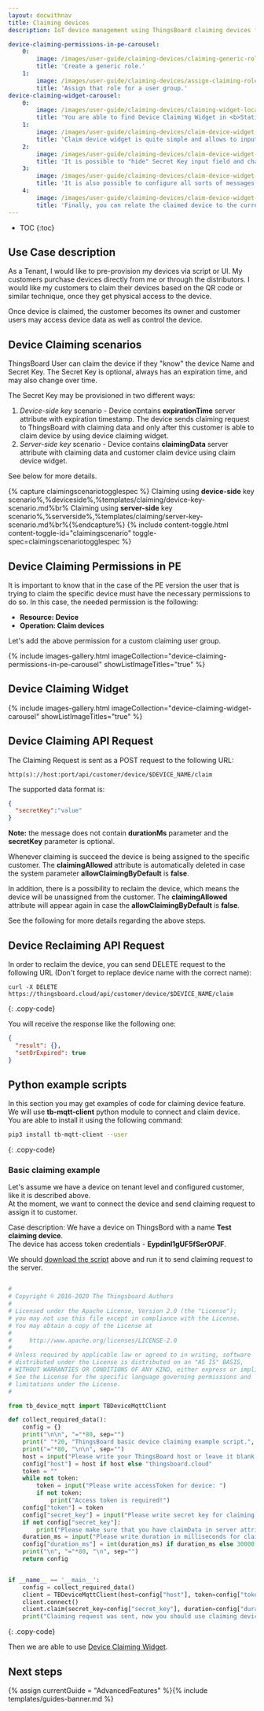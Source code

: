 ```yaml
---
layout: docwithnav
title: Claiming devices
description: IoT device management using ThingsBoard claiming devices feature

device-claiming-permissions-in-pe-carousel:
    0:
        image: /images/user-guide/claiming-devices/claiming-generic-role.png
        title: 'Create a generic role.'
    1:
        image: /images/user-guide/claiming-devices/assign-claiming-role.png
        title: 'Assign that role for a user group.'
device-claiming-widget-carousel:
    0:
        image: /images/user-guide/claiming-devices/claiming-widget-location.png
        title: 'You are able to find Device Claiming Widget in <b>Static widget</b> section of <b>Input widgets</b> bundle.'
    1:
        image: /images/user-guide/claiming-devices/claim-device-widget.png
        title: 'Claim device widget is quite simple and allows to input device name and Secret Key.'
    2:
        image: /images/user-guide/claiming-devices/claim-device-widget-advanced-settings.png
        title: 'It is possible to "hide" Secret Key input field and change the labels in "General settings".'
    3:
        image: /images/user-guide/claiming-devices/claim-device-widget-message-settings.png
        title: 'It is also possible to configure all sorts of messages to the user in "Message settings".'
    4:
        image: /images/user-guide/claiming-devices/claim-device-widget-relation-settings.png
        title: 'Finally, you can relate the claimed device to the current state entity of the dashboard.<br> This is useful if you have multiple assets and would like to relate your device to one of them. '
---
```


* TOC
{:toc}

## Use Case description

As a Tenant, I would like to pre-provision my devices via script or UI. My customers purchase devices directly from me or through the distributors.
I would like my customers to claim their devices based on the QR code or similar technique, once they get physical access to the device.

Once device is claimed, the customer becomes its owner and customer users may access device data as well as control the device.   

## Device Claiming scenarios
 
ThingsBoard User can claim the device if they "know" the device Name and Secret Key. 
The Secret Key is optional, always has an expiration time, and may also change over time. 

The Secret Key may be provisioned in two different ways:

1. *Device-side key* scenario - Device contains **expirationTime** server attribute with expiration timestamp. The device sends claiming request to ThingsBoard with claiming data and only after this customer is able to claim device by using device claiming widget.   
2. *Server-side key* scenario - Device contains **claimingData** server attribute with claiming data and customer claim device using claim device widget.  

See below for more details.

{% capture claimingscenariotogglespec %}
Claiming using <b>device-side</b> key scenario%,%deviceside%,%templates/claiming/device-key-scenario.md%br%
Claiming using <b>server-side</b> key scenario%,%serverside%,%templates/claiming/server-key-scenario.md%br%{%endcapture%}
{% include content-toggle.html content-toggle-id="claimingscenario" toggle-spec=claimingscenariotogglespec %}


## Device Claiming Permissions in PE

It is important to know that in the case of the PE version the user that is trying to claim the specific device must have the necessary permissions to do so.
In this case, the needed permission is the following:

- **Resource: Device**
- **Operation: Claim devices**

Let's add the above permission for a custom claiming user group.

{% include images-gallery.html imageCollection="device-claiming-permissions-in-pe-carousel" showListImageTitles="true" %} 

## Device Claiming Widget

{% include images-gallery.html imageCollection="device-claiming-widget-carousel" showListImageTitles="true" %} 

## Device Claiming API Request

The Claiming Request is sent as a POST request to the following URL:

```shell
http(s)://host:port/api/customer/device/$DEVICE_NAME/claim
```

The supported data format is:

```json
{
  "secretKey":"value"
}
```

**Note:** the message does not contain **durationMs** parameter and the **secretKey** parameter is optional.

Whenever claiming is succeed the device is being assigned to the specific customer. The **claimingAllowed** attribute is automatically deleted in case the system parameter **allowClaimingByDefault** is **false**.

In addition, there is a possibility to reclaim the device, which means the device will be unassigned from the customer. The **claimingAllowed** attribute will appear again in case the **allowClaimingByDefault** is **false**. 

See the following for more details regarding the above steps. 

## Device Reclaiming API Request

In order to reclaim the device, you can send DELETE request to the following URL (Don't forget to replace device name with the correct name):

```shell
curl -X DELETE https://thingsboard.cloud/api/customer/device/$DEVICE_NAME/claim
```
{: .copy-code}

You will receive the response like the following one:

```json
{
  "result": {},
  "setOrExpired": true
}
```

## Python example scripts

In this section you may get examples of code for claiming device feature.  
We will use **tb-mqtt-client** python module to connect and claim device.  
You are able to install it using the following command:  

```bash
pip3 install tb-mqtt-client --user
```
{: .copy-code}

### Basic claiming example

Let's assume we have a device on tenant level and configured customer, like it is described above.  
At the moment, we want to connect the device and send claiming request to assign it to customer.  

Case description:
We have a device on ThingsBord with a name **Test claiming device**.  
The device has access token credentials - **Eypdinl1gUF5fSerOPJF**.  

We should [download the script](/docs/user-guide/resources/claiming-device/basic_claiming_example.py) above and run it to send claiming request to the server.  

```python

#
# Copyright © 2016-2020 The Thingsboard Authors
#
# Licensed under the Apache License, Version 2.0 (the "License");
# you may not use this file except in compliance with the License.
# You may obtain a copy of the License at
#
#     http://www.apache.org/licenses/LICENSE-2.0
#
# Unless required by applicable law or agreed to in writing, software
# distributed under the License is distributed on an "AS IS" BASIS,
# WITHOUT WARRANTIES OR CONDITIONS OF ANY KIND, either express or implied.
# See the License for the specific language governing permissions and
# limitations under the License.
#

from tb_device_mqtt import TBDeviceMqttClient

def collect_required_data():
    config = {}
    print("\n\n", "="*80, sep="")
    print(" "*20, "ThingsBoard basic device claiming example script.", sep="")
    print("="*80, "\n\n", sep="")
    host = input("Please write your ThingsBoard host or leave it blank to use default (thingsboard.cloud): ")
    config["host"] = host if host else "thingsboard.cloud"
    token = ""
    while not token:
        token = input("Please write accessToken for device: ")
        if not token:
            print("Access token is required!")
    config["token"] = token
    config["secret_key"] = input("Please write secret key for claiming request: ")
    if not config["secret_key"]:
        print("Please make sure that you have claimData in server attributes for device to use this feature without device secret in the claiming request.")
    duration_ms = input("Please write duration in milliseconds for claiming request or leave it blank to use default (30000): ")
    config["duration_ms"] = int(duration_ms) if duration_ms else 30000
    print("\n", "="*80, "\n", sep="")
    return config


if __name__ == '__main__':
    config = collect_required_data()
    client = TBDeviceMqttClient(host=config["host"], token=config["token"])
    client.connect()
    client.claim(secret_key=config["secret_key"], duration=config["duration_ms"]).get()
    print("Claiming request was sent, now you should use claiming device widget to finish the claiming process.")

```
{: .copy-code}

Then we are able to use [Device Claiming Widget](#device-claiming-widget).

## Next steps

{% assign currentGuide = "AdvancedFeatures" %}{% include templates/guides-banner.md %}